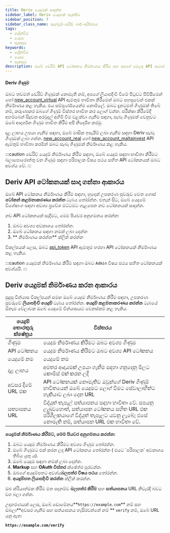 ```yaml
---
title: Deriv යෙදුමක් සාදන්න
sidebar_label: Deriv යෙදුමක් සැකසීම
sidebar_position: 7
sidebar_class_name: සැඟවුම්-සයිඩ් බාර්-අයිතමය
tags:
  - හැදින්වීම
  - යෙදුම
  - සැකසුම
keywords:
  - හැදින්වීම
  - යෙදුම
  - සැකසුම
description: ඔබේ ඩෙරිව් API ටෝකනය නිර්මාණය කිරීම සහ අපගේ වෙළඳ API ආධාරයෙන් ඔබේ වෙළඳ යෙදුම ගොඩනැගීම පිළිබඳ පියවරෙන් පියවර මාර්ගෝපදේශයක්. තව දැන ගන්න.
---
```


#### Deriv ගිණුම

ඔබට තවමත් ඩෙරිව් ගිණුමක් නොමැති නම්, අපගේ ලියාපදිංචි වීමේ පිටුවට පිවිසීමෙන් හෝ <a href="api-explorer#new_account_virtual" target="_blank" rel="noopener noreferrer">new_account_virtual</a> API ඇමතුම භාවිතා කිරීමෙන් ඔබට පහසුවෙන් එකක් නිර්මාණය කළ හැකිය. එය සම්පූර්ණයෙන්ම නොමිලේ. ඔබට දැනටමත් ගිණුමක් තිබේ නම්, කරුණාකර ඔබගේ ගිණුම් විස්තර භාවිත කර ලොග් වන්න. පරීක්ෂා කිරීමේදී අහම්බෙන් සිදුවන අරමුදල් අහිමි වීම වළක්වා ගැනීම සඳහා, සැබෑ ගිණුමක් වෙනුවට ඔබේ ආදර්ශන ගිණුම භාවිත කිරීම අපි නිර්දේශ කරමු.

දළ ලාභය උපයා ගැනීම සඳහා, ඔබේ මාසික ඉපැයීම් ලබා ගැනීම සඳහා Deriv සැබෑ ගිණුමක් ලබා ගන්න. <a href="api-explorer#new_account_real" target="_blank" rel="noopener noreferrer">new_account_real</a> හෝ <a href="api-explorer#new_account_maltainvest" target="_blank" rel="noopener noreferrer">new_account_maltainvest</a> API ඇමතුම් භාවිතා කරමින් ඔබට සැබෑ ගිණුමක් නිර්මාණය කළ හැකිය.

:::caution
ඩෙරිව් යෙදුම් නිර්මාණය කිරීම සඳහා, ඔබේ යෙදුම සඳහා භාවිතා කිරීමට බලාපොරොත්තු වන ගිණුම සඳහා පරිපාලක විෂය පථය සහිත API ටෝකනයක් ඔබට අවශ්ය වේ.
:::

## Deriv API ටෝකනයක් සාදා ගන්නා ආකාරය

ඔබේ API ටෝකනය නිර්මාණය කිරීම සඳහා, හුදෙක් උපකරණ පුවරුව වෙත ගොස් **ටෝකන් කළමනාකරණය කරන්න** ටැබය තෝරන්න. එතැන් සිට, ඔබේ යෙදුමේ විශේෂාංග සඳහා අවශ්‍ය ප්‍රවේශ මට්ටමට ගැළපෙන නව ටෝකනයක් සාදන්න.

නව API ටෝකනයක් සෑදීමට, මෙම පියවර අනුගමනය කරන්න:

1. ඔබට අවශ්‍ය අවකාශය තෝරන්න.
2. ඔබේ ටෝකනය සඳහා නමක් ලබා දෙන්න
3. \*\* නිර්මාණය කරන්න\*\* ක්ලික් කරන්න

විකල්පයක් ලෙස, ඔබට <a href="api-explorer#api_token" target="_blank" rel="noopener noreferrer">api_token</a> API ඇමතුම හරහා API ටෝකනයක් නිර්මාණය කළ හැකිය.

:::caution
යෙදුමක් නිර්මාණය කිරීම සඳහා ඔබට `Admin` විෂය පථය සහිත ටෝකනයක් අවශ්යයි.
:::

## Deriv යෙදුමක් නිර්මාණය කරන ආකාරය

සුදුසු වින්යාස විකල්පයන් සමඟ ඔබේ යෙදුම නිර්මාණය කිරීම සඳහා, උපකරණ පුවරුවේ **ලියාපදිංචි යෙදුම්** ටැබය තෝරන්න. **යෙදුම් කළමනාකරණය කරන්න** ටැබයේ ඕනෑම වේලාවක ඔබේ යෙදුමේ වින්යාසයට වෙනස්කම් කළ හැකිය.

| යෙදුම් තොරතුරු ක්ෂේත්‍රය | විස්තරය                                                                                                                                                                                              |
| ------------------------ | ---------------------------------------------------------------------------------------------------------------------------------------------------------------------------------------------------- |
| ගිණුම                    | යෙදුම නිර්මාණය කිරීමට ඔබට අවශ්‍ය ගිණුම                                                                                                                                                               |
| API ටෝකනය                | යෙදුම නිර්මාණය කිරීමට ඔබට අවශ්‍ය API ටෝකනය                                                                                                                                                           |
| යෙදුමේ නම                | යෙදුමේ නම                                                                                                                                                                                            |
| දළ ලාභය                  | අමතර ආදායමක් උපයා ගැනීම සඳහා ගනුදෙනු මිලට කොමිස් එක් කරන ලදී                                                                                                                                         |
| අවසර දීමේ URL එක         | API ටෝකනයක් නොමැතිව ඔවුන්ගේ Deriv ගිණුම් භාවිතයෙන් ඔබේ යෙදුමට ලොග් වීමට සේවාලාභීන්ට හැකියාව ලබා දෙන URL                                                                                              |
| සත්‍යාපනය URL            | විද්යුත් තැපැල් සත්යාපනය සඳහා භාවිතා වේ. සපයනු ලැබුවහොත්, සත්යාපන ටෝකනය සහිත URL එක පරිශීලකයාගේ විද්යුත් තැපෑලට යවනු ලැබේ; එසේ නොමැති නම්, සත්යාපන URL එක භාවිතා වේ. |

**යෙදුමක් නිර්මාණය කිරීමට, මෙම පියවර අනුගමනය කරන්න:**

1. ඔබට යෙදුම නිර්මාණය කිරීමට අවශ්‍ය ගිණුම තෝරන්න.
2. ඔබේ ගිණුමට එක් කරන ලද API ටෝකනය තෝරන්න ( එයට \`පරිපාලක\` අවකාශය තිබිය යුතු ය).
3. ඔබේ යෙදුම සඳහා නමක් ලබා දෙන්න.
4. **Markup** සහ **OAuth විස්තර** ක්ෂේත්ර පුරවන්න.
5. ඔබගේ අයදුම්පතට අවශ්ය**බලපත්ර විෂය පථය** තෝරන්න.
6. **අයදුම්පත ලියාපදිංචි කරන්න** ක්ලික් කරන්න.

ඔබ ක්රියාත්මක කිරීම මත පදනම්ව **බලපත්ර කිරීම** සහ **සත්යාපනය** URL නිවැරදි බවට වග බලා ගන්න.

උදාහරණයක් ලෙස, ඔබේ ඩොමේනය\*\*`https://example.com`\*\* නම් සහ ඔබලා\*\*අවසර ගැනීම සහ සත්යාපනය හැසිරවන්නේ නම් \*\* `verify` නම්, ඔබේ URL යනු ඇත:

**`https://example.com/verify`**
